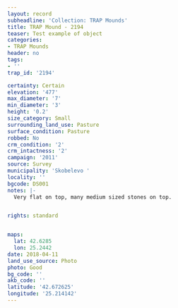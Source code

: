 ```yaml
---
layout: record
subheadline: 'Collection: TRAP Mounds'
title: TRAP Mound - 2194
teaser: Test example of object
categories:
- TRAP Mounds
header: no
tags:
- ''
trap_id: '2194'

certainty: Certain
elevation: '477'
max_diameter: '7'
min_diameter: '3'
height: '0.2'
size_category: Small
surrounding_land_use: Pasture
surface_condition: Pasture
robbed: No
crm_condition: '2'
crm_intactness: '2'
campaign: '2011'
source: Survey
municipality: 'Skobelevo '
locality: ''
bgcode: DS001
notes: |-
  Very flat on top, many medium sized stones on top.


rights: standard


maps:
  lat: 42.6285
  lon: 25.2442
date: 2018-04-11
land_use_source: Photo
photo: Good
bg_code: ''
akb_code: ''
latitude: '42.672625'
longitude: '25.214142'
---
```

